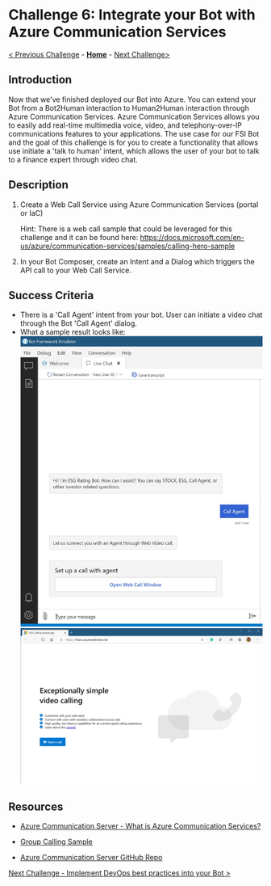 # Challenge 6: Integrate your Bot with Azure Communication Services
[< Previous Challenge](./Challenge5-FrontEnd.md) - **[Home](../README.md)** - [Next Challenge>](./Challenge7-CICD.md)

## Introduction
Now that we've finished deployed our Bot into Azure. You can extend your Bot from a Bot2Human interaction to Human2Human interaction through Azure Communication Services. Azure Communication Services allows you to easily add real-time multimedia voice, video, and telephony-over-IP communications features to your applications. The use case for our FSI Bot and the goal of this challenge is for you to create a functionality that allows use initiate a 'talk to human' intent, which allows the user of your bot to talk to a finance expert through video chat. 
	
## Description
1.	Create a Web Call Service using Azure Communication Services (portal or IaC)

    Hint: There is a web call sample that could be leveraged for this challenge and it can be found here: https://docs.microsoft.com/en-us/azure/communication-services/samples/calling-hero-sample

2. In your Bot Composer, create an Intent and a Dialog which triggers the API call to your Web Call Service.
 
## Success Criteria
* There is a 'Call Agent' intent from your bot. User can initiate a video chat through the Bot 'Call Agent' dialog.
* What a sample result looks like:
![Sample](./Images/Ch6-1.JPG)
![Sample](./Images/Ch6-2.JPG)

## Resources
*	[Azure Communication Server - What is Azure Communication Services?](https://nam06.safelinks.protection.outlook.com/?url=https%3A%2F%2Fdocs.microsoft.com%2Fen-us%2Fazure%2Fcommunication-services%2Foverview&data=04%7C01%7CAnnie.Xu.Dan%40microsoft.com%7C3c9f2316780d4f03254308d8be72ba71%7C72f988bf86f141af91ab2d7cd011db47%7C1%7C0%7C637468747245008647%7CUnknown%7CTWFpbGZsb3d8eyJWIjoiMC4wLjAwMDAiLCJQIjoiV2luMzIiLCJBTiI6Ik1haWwiLCJXVCI6Mn0%3D%7C1000&sdata=LwmhcveRp6vIaopbUKZauFMYlpIc8kyc%2B5QdvwjiuVM%3D&reserved=0)

*	[Group Calling Sample](https://nam06.safelinks.protection.outlook.com/?url=https%3A%2F%2Fdocs.microsoft.com%2Fen-us%2Fazure%2Fcommunication-services%2Fsamples%2Fcalling-hero-sample&data=04%7C01%7CAnnie.Xu.Dan%40microsoft.com%7C3c9f2316780d4f03254308d8be72ba71%7C72f988bf86f141af91ab2d7cd011db47%7C1%7C0%7C637468747245008647%7CUnknown%7CTWFpbGZsb3d8eyJWIjoiMC4wLjAwMDAiLCJQIjoiV2luMzIiLCJBTiI6Ik1haWwiLCJXVCI6Mn0%3D%7C1000&sdata=m0tXKASvI05Rt%2BT%2B9zNzbbkzSXElGMmtzruPKRkymxY%3D&reserved=0)

*	[Azure Communication Server GitHub Repo](https://nam06.safelinks.protection.outlook.com/?url=https%3A%2F%2Fgithub.com%2FAzure%2Fcommunication&data=04%7C01%7CAnnie.Xu.Dan%40microsoft.com%7C3c9f2316780d4f03254308d8be72ba71%7C72f988bf86f141af91ab2d7cd011db47%7C1%7C0%7C637468747245018605%7CUnknown%7CTWFpbGZsb3d8eyJWIjoiMC4wLjAwMDAiLCJQIjoiV2luMzIiLCJBTiI6Ik1haWwiLCJXVCI6Mn0%3D%7C1000&sdata=%2FBY5fUXTTY%2B0WxpVCvcMysWvmhCFXchG8rWVs8F3CMA%3D&reserved=0)





[Next Challenge -  Implement DevOps best practices into your Bot >](./Challenge7-CICD.md)
